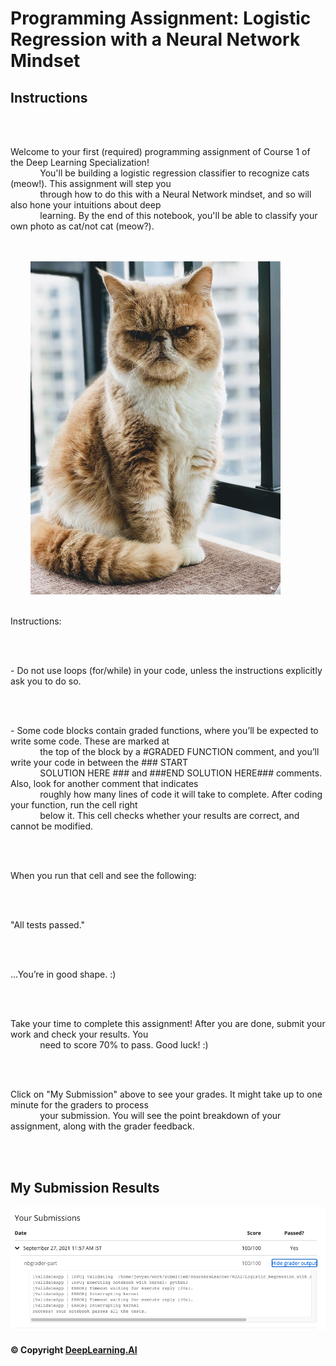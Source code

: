 # Programming Assignment: Logistic Regression with a Neural Network Mindset

## Instructions

<div>
    <div class="cmlToHtml-content-container" style="white-space: pre-wrap">
        <p>Welcome to your first (required) programming assignment of Course 1 of the Deep Learning Specialization!
            You'll be building a logistic regression classifier to recognize cats (meow!). This assignment will step you
            through how to do this with a Neural Network mindset, and so will also hone your intuitions about deep
            learning. By the end of this notebook, you'll be able to classify your own photo as cat/not cat (meow?).
        </p>
        <img src="images/cyrus-chew-unsplash.jpg" width="400px"/>
        <p>Instructions: </p>
        <p>- Do not use loops (for/while) in your code, unless the instructions explicitly ask you to do so.</p>
        <p>- Some code blocks contain graded functions, where you’ll be expected to write some code. These are marked at
            the top of the block by a #GRADED FUNCTION comment, and you’ll write your code in between the ### START
            SOLUTION HERE ### and ###END SOLUTION HERE### comments. Also, look for another comment that indicates
            roughly how many lines of code it will take to complete.&nbsp;After coding your function, run the cell right
            below it. This cell checks whether your results are correct, and cannot be modified.</p>
        <p>When you run that cell and see the following:&nbsp;</p>
        <p>"All tests passed."</p>
        <p>...You’re in good shape. :)&nbsp;</p>
        <p>Take your time to complete this assignment! After you are done, submit your work and check your results. You
            need to score 70% to pass. Good luck! :)&nbsp;</p>
        <p>Click on "My Submission" above to see your grades. It might take up to one minute for the graders to process
            your submission. You will see the point breakdown of your assignment, along with the grader feedback.</p>
    </div>
</div>

## My Submission Results

<img src="images/week2.2_results.png" />

#### © Copyright [DeepLearning.AI](https://www.coursera.org/learn/applied-data-science-capstone?specialization=ibm-data-science)